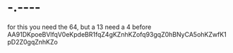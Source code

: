 # -.----

for this you need the 64,
but a 13 need a 4 before
AA91DKpoeBVlfqV0eKpdeBR1fqZ4gKZnhKZofq93gqZ0hBNyCA5ohKZwfK1pD2Z0gqZnhKZo
